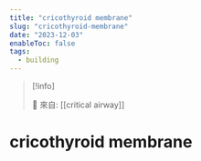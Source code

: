 ```yaml
---
title: "cricothyroid membrane"
slug: "cricothyroid-membrane"
date: "2023-12-03"
enableToc: false
tags:
  - building
---
```


> [!info]
>
> 🌱 來自: [[critical airway]]

# cricothyroid membrane


